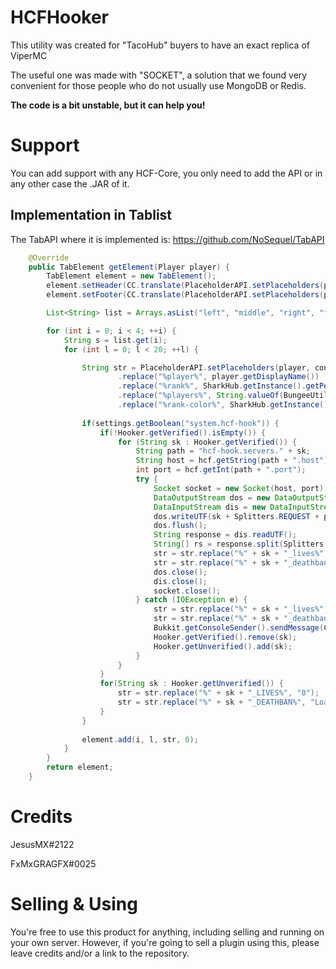 # HCFHooker
This utility was created for "TacoHub" buyers to have an exact replica of ViperMC

The useful one was made with "SOCKET", a solution that we found very convenient for those people who do not usually use MongoDB or Redis.

**The code is a bit unstable, but it can help you!**

# Support
You can add support with any HCF-Core, you only need to add the API or in any other case the .JAR of it.

## Implementation in Tablist
The TabAPI where it is implemented is: https://github.com/NoSequel/TabAPI
```java
    @Override
    public TabElement getElement(Player player) {
        TabElement element = new TabElement();
        element.setHeader(CC.translate(PlaceholderAPI.setPlaceholders(player, config.getString("tablist.header").replace("<line>", "\n"))));
        element.setFooter(CC.translate(PlaceholderAPI.setPlaceholders(player, config.getString("tablist.footer").replace("<line>", "\n"))));

        List<String> list = Arrays.asList("left", "middle", "right", "far-right");

        for (int i = 0; i < 4; ++i) {
            String s = list.get(i);
            for (int l = 0; l < 20; ++l) {

                String str = PlaceholderAPI.setPlaceholders(player, config.getString("tablist." + s + "." + (l + 1))
                        .replace("%player%", player.getDisplayName())
                        .replace("%rank%", SharkHub.getInstance().getPermissionCore().getRank(player)))
                        .replace("%players%", String.valueOf(BungeeUtils.getGlobalPlayers()))
                        .replace("%rank-color%", SharkHub.getInstance().getPermissionCore().getRankColor(player));
                
                if(settings.getBoolean("system.hcf-hook")) {
                    if(!Hooker.getVerified().isEmpty()) {
                        for (String sk : Hooker.getVerified()) {
                            String path = "hcf-hook.servers." + sk;
                            String host = hcf.getString(path + ".host");
                            int port = hcf.getInt(path + ".port");
                            try {
                                Socket socket = new Socket(host, port);
                                DataOutputStream dos = new DataOutputStream(socket.getOutputStream());
                                DataInputStream dis = new DataInputStream(socket.getInputStream());
                                dos.writeUTF(sk + Splitters.REQUEST + player.getUniqueId());
                                dos.flush();
                                String response = dis.readUTF();
                                String[] rs = response.split(Splitters.REQUEST);
                                str = str.replace("%" + sk + "_lives%", rs[1]);
                                str = str.replace("%" + sk + "_deathban%", rs[2]);
                                dos.close();
                                dis.close();
                                socket.close();
                            } catch (IOException e) {
                                str = str.replace("%" + sk + "_lives%", "0");
                                str = str.replace("%" + sk + "_deathban%", "Loading");
                                Bukkit.getConsoleSender().sendMessage(ChatColor.RED + "The connection with the hook " + sk + " has been lost");
                                Hooker.getVerified().remove(sk);
                                Hooker.getUnverified().add(sk);
                            }
                        }
                    }
                    for(String sk : Hooker.getUnverified()) {
                        str = str.replace("%" + sk + "_LIVES%", "0");
                        str = str.replace("%" + sk + "_DEATHBAN%", "Loading");
                    }
                }
                
                element.add(i, l, str, 0);
            }
        }
        return element;
    }
```

# Credits
JesusMX#2122

FxMxGRAGFX#0025

# Selling & Using
You're free to use this product for anything, including selling and running on your own server. However, if you're going to sell a plugin using this, please leave credits and/or a link to the repository.
